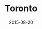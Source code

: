 ---
title: Toronto
date: 2015-08-20
images: [both-front.jpg, both-side-left.png, both-side-right.png]
props: [rbb, sb, black-boots, rainbow-tutu, bondage-gear, bear-boxers, harley-hacket, rainbow-tshirt, silver-sparkly-fedora, studded-black-choker, aviators, toilet, toilet-paper, toilet-bowl-brush, pail, lysol, blue-happy-sticker, green-happy-sticker, freddie-mustache]
---